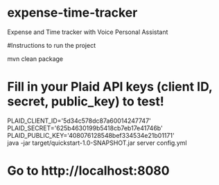 # expense-time-tracker
Expense and Time tracker with Voice Personal Assistant

#Instructions to run the project

mvn clean package
# Fill in your Plaid API keys (client ID, secret, public_key) to test!
PLAID_CLIENT_ID='5d34c578dc87a60014247747' \
PLAID_SECRET='625b4630199b5418cb7eb17e41746b' \
PLAID_PUBLIC_KEY='408076128548bef334534e21b01171' \
java -jar target/quickstart-1.0-SNAPSHOT.jar server config.yml
# Go to http://localhost:8080